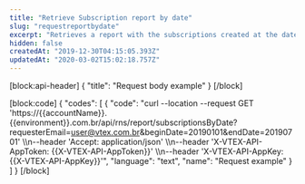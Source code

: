 ```yaml
---
title: "Retrieve Subscription report by date"
slug: "requestreportbydate"
excerpt: "Retrieves a report with the subscriptions created at the date interval requested"
hidden: false
createdAt: "2019-12-30T04:15:05.393Z"
updatedAt: "2020-03-02T15:02:18.757Z"
---
```

[block:api-header]
{
  "title": "Request body example"
}
[/block]

[block:code]
{
  "codes": [
    {
      "code": "curl --location --request GET 'https://{{accountName}}.{{environment}}.com.br/api/rns/report/subscriptionsByDate?requesterEmail=user@vtex.com.br&beginDate=20190101&endDate=20190701' \\\n--header 'Accept: application/json' \\\n--header 'X-VTEX-API-AppToken: {{X-VTEX-API-AppToken}}' \\\n--header 'X-VTEX-API-AppKey: {{X-VTEX-API-AppKey}}'",
      "language": "text",
      "name": "Request example"
    }
  ]
}
[/block]
